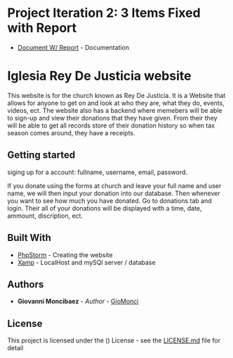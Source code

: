 # Project Iteration 2: 3 Items Fixed with Report
* [Document W/ Report]() - Documentation

# Iglesia Rey De Justicia website

This website is for the church known as Rey De Justicia. It is a Website that allows for anyone to get on and look at who they are, what they do, events, videos, ect. The website also has a backend where memebers will be able to sign-up and view their donations that they have given. From their they will be able to get all records store of their donation history so when tax season comes around, they have a receipts.


## Getting started

siging up for a account: fullname, username, email, password.

If you donate using the forms at church and leave your full name and user name, we will then input your donation into our database. Then whenever you want to see how much you have donated. Go to donations tab and login. Their all of your donations will be displayed with a time, date, ammount, discription, ect. 

## Built With

* [PhpStorm](https://www.jetbrains.com/phpstorm/) - Creating the website
* [Xamp](https://www.apachefriends.org/) - LocalHost and mySQl server / database

## Authors

* **Giovanni Moncibaez** - *Author* - [GioMonci](https://github.com/GioMonci)

## License

This project is licensed under the () License - see the [LICENSE.md](LICENSE.md) file for detail
